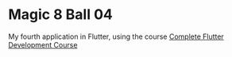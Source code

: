 # Magic 8 Ball 04

My fourth application in Flutter, using the course [Complete Flutter Development Course](https://www.appbrewery.co/)
